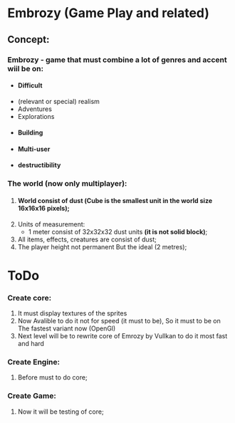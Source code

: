 # **Embrozy (Game Play and related)**

## Concept:

### Embrozy - game that must combine a lot of genres and accent wiil be on:

* #### Difficult
* (relevant or special) realism
* Adventures
* Explorations
* #### Building
* #### Multi-user
* #### destructibility

### The world (now only multiplayer):

1. #### World consist of dust (Сube is the smallest unit in the world size 16x16x16 pixels);
2. Units of measurement:
   * 1 meter consist of 32x32x32 dust units **(it is not solid block)**;
3. All items, effects, creatures are consist of dust;
4. The player height not permanent But the ideal (2 metres);

# ToDo

### Create core:

1. It must display textures of the sprites
2. Now Avalible to do it not for speed (it must to be), So it must to be on The fastest variant now (OpenGl)
3. Next level will be to rewrite core of Emrozy by Vullkan to do it most fast and hard

### Create Engine:

1. Before must to do core;

### Create Game:

1. Now it will be testing of core;
